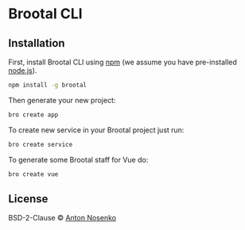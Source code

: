 # Brootal CLI
> 

## Installation

First, install Brootal CLI using [npm](https://www.npmjs.com/) (we assume you have pre-installed [node.js](https://nodejs.org/)).

```bash
npm install -g brootal
```

Then generate your new project:

```bash
bro create app
```

To create new service in your Brootal project just run:

```bash
bro create service
```

To generate some Brootal staff for Vue do:
```bash
bro create vue
```


## License

BSD-2-Clause © [Anton Nosenko]()
